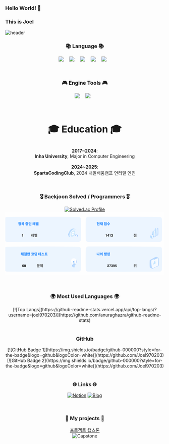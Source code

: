 ### Hello World! 👋  
### This is Joel

![header](https://capsule-render.vercel.app/api?type=shark&color=gradient&height=400&section=header&text=Joel's GitHub&fontSize=50&textAlign=center)

<h3 align="center">📚 Language 📚 </h3>
<div align="center">
  
  ![](https://img.shields.io/badge/C%23-239120?style=for-the-badge&logo=c-sharp&logoColor=white) 
  ![](https://img.shields.io/badge/C-00599C?style=for-the-badge&logo=c&logoColor=white) 
  ![](https://img.shields.io/badge/C%2B%2B-00599C?style=for-the-badge&logo=c%2B%2B&logoColor=white) 
  ![](https://img.shields.io/badge/Java-ED8B00?style=for-the-badge&logo=openjdk&logoColor=white) 
  ![](https://img.shields.io/badge/Python-3776AB?style=for-the-badge&logo=python&logoColor=white) 
</div>

</br>
<h3 align="center">🎮 Engine Tools 🎮</h3>
<div align="center">

  ![](https://img.shields.io/badge/unrealengine-%23313131.svg?style=for-the-badge&logo=unrealengine&logoColor=white) 
  ![](https://img.shields.io/badge/Unity-100000?style=for-the-badge&logo=unity&logoColor=white) 
</div>

</br>
<h3 align="center" style="font-size: 30px;">🎓 Education 🎓</h3>
<div align="center">
  
   **2017~2024**:  
   **Inha University**, Major in Computer Engineering  
   </br>
   **2024~2025**:  
   **SpartaCodingClub**, 2024 내일배움캠프 언리얼 엔진
</div>

</br>
<h3 align="center">🎖 Baekjoon Solved / Programmers 🎖</h3>
<div align="center">
  
  [![Solved.ac Profile](http://mazassumnida.wtf/api/v2/generate_badge?boj=rngkfk0203)](https://solved.ac/rngkfk0203)
  [![Programmers Badge](https://raw.githubusercontent.com/Joel970203/Programmers_Badge_Generator/main/result/result.svg)](https://programmers.co.kr/)
</div>

</br>
<h3 align="center">🌍 Most Used Languages 🌍</h3>
<div align="center">
  [![Top Langs](https://github-readme-stats.vercel.app/api/top-langs/?username=joel970203)](https://github.com/anuraghazra/github-readme-stats)
</div>

</br>
<h3 align="center">GitHub</h3>
<div align="center">
  [![GitHub Badge 1](https://img.shields.io/badge/github-000000?style=for-the-badge&logo=github&logoColor=white)](https://github.com/Joel970203)
  [![GitHub Badge 2](https://img.shields.io/badge/github-000000?style=for-the-badge&logo=github&logoColor=white)](https://github.com/Joel970203)
</div>

</br>
<h3 align="center"> 🌐 Links 🌐 </h3>
<div align="center">

  [![Notion](https://img.shields.io/badge/Notion-000000?style=for-the-badge&logo=notion&logoColor=white)](https://www.notion.so/Hi-I-m-SangHyeok-15273ae189f2808dabebd2f114a58a51)
  [![Blog](https://img.shields.io/badge/Blog-DD0B78?style=for-the-badge&logo=blogger&logoColor=white)](https://colabearcoding.tistory.com/)
  
</div>

</br>
<h3 align="center"> 🎥 My projects 🎥 </h3>
<div align="center">
  
  [프로젝트 캡스톤](https://github.com/Joel970203/Project_CapStone)
  </br>
  ![Capstone](https://github.com/Joel970203/Joel970203/assets/121085543/9c6990d9-2d5d-4124-8133-2358966f58eb)

</div>
